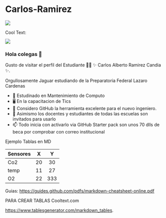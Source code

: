 # Carlos-Ramirez
![](https://i.imgur.com/fRL2ztm.png)

<a href="http://cooltext.com" target="_top"><img src="https://cooltext.com/images/ct_pixel.gif" width="80" height="15" alt="Cool Text: Logo and Graphics Generator" border="0" /></a>


![](GHLogoTMP.png)

### Hola colegas 👋


Gusto de visitar el perfil del Estudiante 👨‍🏫 ✨ Carlos Alberto Ramirez Candia ✨.

Orgullosamente Jaguar estudiando de la Preparatoria Federal Lazaro Cardenas

- 🔭  Estudinado en Mantenimiento de Computo
- 🖥   En la capacitacion de Tics 
- 🤔 Considero GitHub la herramienta excelente para el nuevo ingeniero.
- 💬 Asimismo los docentes y estudiantes de todas las escuelas son invitados para usarlo 
- 📫 Todo inicia con activarlo via GitHub Starter pack son unos 70 dlls de beca por comprobar con correo institucional 




Ejemplo Tablas en MD

| Sensores 	|  X 	|  Y  	|
|----------	|:--:	|:---:	|
| Co2      	| 20 	|  30 	|
| temp     	| 11 	|  27 	|
| O2       	| 22 	| 333 	|

Guias:
https://guides.github.com/pdfs/markdown-cheatsheet-online.pdf

PARA CREAR TABLAS
Cooltext.com

https://www.tablesgenerator.com/markdown_tables. 
